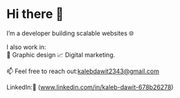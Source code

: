 # Hi there 👋

I’m a developer building scalable websites 🌐

I also work in:  
🎨 Graphic design
📈 Digital marketing.
 
📫 Feel free to reach out:[kalebdawit2343@gmail.com](mailto:kalebdawit2343@gmail.com)  

LinkedIn:🔗 (www.linkedin.com/in/kaleb-dawit-678b26278)
